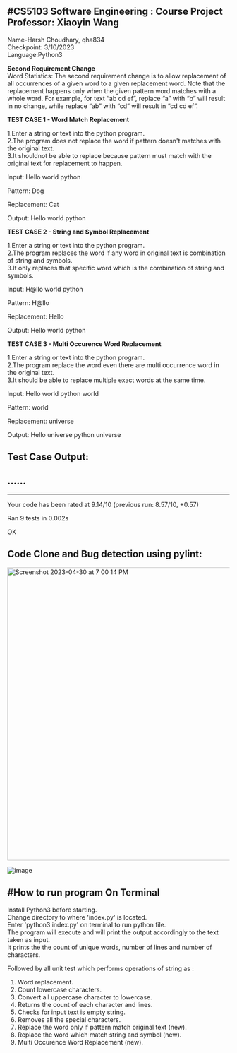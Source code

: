 #CS5103 Software Engineering : Course Project   Professor: Xiaoyin Wang
-----------------------------------------------------------------------
Name-Harsh Choudhary, qha834  
Checkpoint: 3/10/2023  
Language:Python3

**Second Requirement Change**  
Word Statistics: The second requirement change is to allow replacement of all occurrences of a given word to a given replacement word. Note that the replacement happens only when the given pattern word matches with a whole word. For example, for text “ab cd ef”, replace “a” with “b” will result in no change, while replace “ab” with “cd” will result in “cd cd ef”.



**TEST CASE 1 - Word Match Replacement**

1.Enter a string or text into the python program.  
2.The program does not replace the word if pattern doesn't matches with the original text.  
3.It shouldnot be able to replace because pattern must match with the original text for replacement to happen.  

Input: Hello world python


Pattern: Dog

Replacement: Cat
       

Output: Hello world python



**TEST CASE 2 - String and Symbol Replacement**

1.Enter a string or text into the python program.  
2.The program replaces the word if any word in original text is combination of string and symbols.  
3.It only replaces that specific word which is the combination of string and symbols.  

Input: H@llo world python


Pattern: H@llo

Replacement: Hello
       

Output: Hello world python



**TEST CASE 3 - Multi Occurence Word Replacement**

1.Enter a string or text into the python program.  
2.The program replace the word even there are multi occurrence word in the original text.   
3.It should be able to replace multiple exact words at the same time.  

Input: Hello world python world


Pattern: world

Replacement: universe
       

Output: Hello universe python universe

Test Case Output:
-----------------
......
----------------------------------------------------------------------
 

------------------------------------------------------------------
Your code has been rated at 9.14/10 (previous run: 8.57/10, +0.57)  

Ran 9 tests in 0.002s  

OK


Code Clone and Bug detection using pylint:
----------------------------

<img width="664" alt="Screenshot 2023-04-30 at 7 00 14 PM" src="https://user-images.githubusercontent.com/54935713/235382195-f9d1125a-c14c-4833-b0d0-313aba73d725.png">



![image](https://user-images.githubusercontent.com/54935713/235403075-2a315557-bb2e-41db-82cb-84686b723191.png)



#How to run program On Terminal 
-------------------------------------------

Install Python3 before starting.  
Change directory to where 'index.py' is located.   
Enter 'python3 index.py' on terminal to run python file.  
The program will execute and will print the output accordingly to the text taken as input.   
It prints the the count of unique words, number of lines and number of characters.  

Followed by all unit test which performs operations of string as :
1. Word replacement.
2. Count lowercase characters.  
3. Convert all uppercase character to lowercase.  
4. Returns the count of each character and lines.  
5. Checks for input text is empty string.  
6. Removes all the special characters.  
7. Replace the word only if pattern match original text (new).  
8. Replace the word which match string and symbol (new).  
9. Multi Occurence Word Replacement (new).




